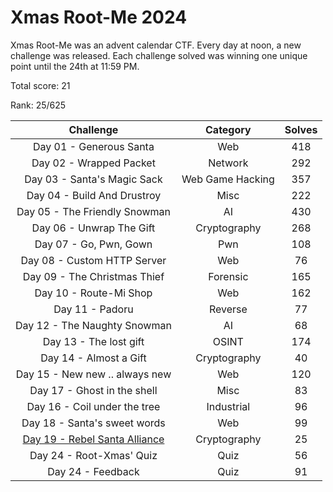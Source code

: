 # Xmas Root-Me 2024

Xmas Root-Me was an advent calendar CTF. Every day at noon, a new challenge was released. Each challenge solved was winning one unique point until the 24th at 11:59 PM.

Total score: 21

Rank: 25/625

| Challenge | Category | Solves |
|:-------------:|:-------------:|:-------------:|
| Day 01 - Generous Santa | Web | 418 |
| Day 02 - Wrapped Packet | Network | 292 |
| Day 03 - Santa's Magic Sack | Web Game Hacking | 357 |
| Day 04 - Build And Drustroy | Misc | 222 |
| Day 05 - The Friendly Snowman | AI | 430 |
| Day 06 - Unwrap The Gift | Cryptography | 268 |
| Day 07 - Go, Pwn, Gown | Pwn | 108 |
| Day 08 - Custom HTTP Server | Web | 76 |
| Day 09 - The Christmas Thief | Forensic | 165 |
| Day 10 - Route-Mi Shop | Web | 162 |
| Day 11 - Padoru | Reverse | 77 |
| Day 12 - The Naughty Snowman | AI | 68 |
| Day 13 - The lost gift | OSINT | 174 |
| Day 14 - Almost a Gift | Cryptography | 40 |
| Day 15 - New new .. always new | Web | 120 |
| Day 17 - Ghost in the shell | Misc | 83 |
| Day 16 - Coil under the tree | Industrial | 96 |
| Day 18 - Santa's sweet words | Web | 99 |
| [Day 19 - Rebel Santa Alliance](<Rebel Santa Alliance/README.md>) | Cryptography | 25 |
| Day 24 - Root-Xmas' Quiz | Quiz | 56 |
| Day 24 - Feedback | Quiz | 91 |
